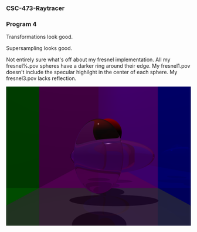 ### CSC-473-Raytracer

### Program 4
Transformations look good.

Supersampling looks good.

Not entirely sure what's off about my fresnel implementation.
All my fresnel%.pov spheres have a darker ring around their edge. 
My fresnel1.pov doesn't include the specular highilght in the center of each sphere.
My fresnel3.pov lacks reflection.

![myPlanes](myplanes.png)
